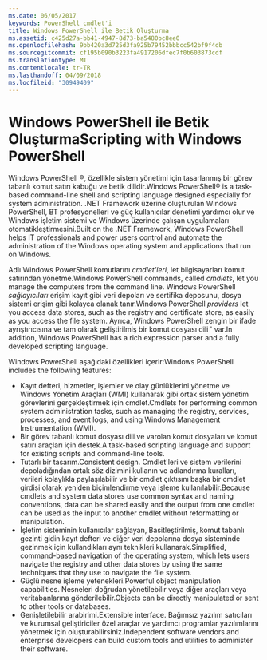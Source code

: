 ```yaml
---
ms.date: 06/05/2017
keywords: PowerShell cmdlet'i
title: Windows PowerShell ile Betik Oluşturma
ms.assetid: c425d27a-bb41-4947-8d73-ba5480bc8ee0
ms.openlocfilehash: 9bb420a3d725d3fa925b79452bbbcc542bf9f4db
ms.sourcegitcommit: cf195b090b3223fa4917206dfec7f0b603873cdf
ms.translationtype: MT
ms.contentlocale: tr-TR
ms.lasthandoff: 04/09/2018
ms.locfileid: "30949409"
---
```

# <a name="scripting-with-windows-powershell"></a><span data-ttu-id="68143-103">Windows PowerShell ile Betik Oluşturma</span><span class="sxs-lookup"><span data-stu-id="68143-103">Scripting with Windows PowerShell</span></span>

<span data-ttu-id="68143-104">Windows PowerShell ®, özellikle sistem yönetimi için tasarlanmış bir görev tabanlı komut satırı kabuğu ve betik dilidir.</span><span class="sxs-lookup"><span data-stu-id="68143-104">Windows PowerShell® is a task-based command-line shell and scripting language designed especially for system administration.</span></span> <span data-ttu-id="68143-105">.NET Framework üzerine oluşturulan Windows PowerShell, BT profesyonelleri ve güç kullanıcılar denetimi yardımcı olur ve Windows işletim sistemi ve Windows üzerinde çalışan uygulamaları otomatikleştirmesini.</span><span class="sxs-lookup"><span data-stu-id="68143-105">Built on the .NET Framework, Windows PowerShell helps IT professionals and power users control and automate the administration of the Windows operating system and applications that run on Windows.</span></span>

<span data-ttu-id="68143-106">Adlı Windows PowerShell komutlarını *cmdlet'leri*, let bilgisayarları komut satırından yönetme.</span><span class="sxs-lookup"><span data-stu-id="68143-106">Windows PowerShell commands, called *cmdlets*, let you manage the computers from the command line.</span></span> <span data-ttu-id="68143-107">Windows PowerShell *sağlayıcıları* erişim kayıt gibi veri depoları ve sertifika deposunu, dosya sistemi erişim gibi kolayca olanak tanır.</span><span class="sxs-lookup"><span data-stu-id="68143-107">Windows PowerShell *providers* let you access data stores, such as the registry and certificate store, as easily as you access the file system.</span></span> <span data-ttu-id="68143-108">Ayrıca, Windows PowerShell zengin bir ifade ayrıştırıcısına ve tam olarak geliştirilmiş bir komut dosyası dili ' var.</span><span class="sxs-lookup"><span data-stu-id="68143-108">In addition, Windows PowerShell has a rich expression parser and a fully developed scripting language.</span></span>

<span data-ttu-id="68143-109">Windows PowerShell aşağıdaki özellikleri içerir:</span><span class="sxs-lookup"><span data-stu-id="68143-109">Windows PowerShell includes the following features:</span></span>

- <span data-ttu-id="68143-110">Kayıt defteri, hizmetler, işlemler ve olay günlüklerini yönetme ve Windows Yönetim Araçları (WMI) kullanarak gibi ortak sistem yönetim görevlerini gerçekleştirmek için cmdlet.</span><span class="sxs-lookup"><span data-stu-id="68143-110">Cmdlets for performing common system administration tasks, such as managing the registry, services, processes, and event logs, and using Windows Management Instrumentation (WMI).</span></span>
- <span data-ttu-id="68143-111">Bir görev tabanlı komut dosyası dili ve varolan komut dosyaları ve komut satırı araçları için destek.</span><span class="sxs-lookup"><span data-stu-id="68143-111">A task-based scripting language and support for existing scripts and command-line tools.</span></span>
- <span data-ttu-id="68143-112">Tutarlı bir tasarım.</span><span class="sxs-lookup"><span data-stu-id="68143-112">Consistent design.</span></span> <span data-ttu-id="68143-113">Cmdlet'leri ve sistem verilerini depoladığından ortak söz dizimini kullanın ve adlandırma kuralları, verileri kolaylıkla paylaşılabilir ve bir cmdlet çıktısını başka bir cmdlet girdisi olarak yeniden biçimlendirme veya işleme kullanılabilir.</span><span class="sxs-lookup"><span data-stu-id="68143-113">Because cmdlets and system data stores use common syntax and naming conventions, data can be shared easily and the output from one cmdlet can be used as the input to another cmdlet without reformatting or manipulation.</span></span>
- <span data-ttu-id="68143-114">İşletim sisteminin kullanıcılar sağlayan, Basitleştirilmiş, komut tabanlı gezinti gidin kayıt defteri ve diğer veri depolarına dosya sisteminde gezinmek için kullandıkları aynı teknikleri kullanarak.</span><span class="sxs-lookup"><span data-stu-id="68143-114">Simplified, command-based navigation of the operating system, which lets users navigate the registry and other data stores by using the same techniques that they use to navigate the file system.</span></span>
- <span data-ttu-id="68143-115">Güçlü nesne işleme yetenekleri.</span><span class="sxs-lookup"><span data-stu-id="68143-115">Powerful object manipulation capabilities.</span></span> <span data-ttu-id="68143-116">Nesneleri doğrudan yönetilebilir veya diğer araçları veya veritabanlarına gönderilebilir.</span><span class="sxs-lookup"><span data-stu-id="68143-116">Objects can be directly manipulated or sent to other tools or databases.</span></span>
- <span data-ttu-id="68143-117">Genişletilebilir arabirimi.</span><span class="sxs-lookup"><span data-stu-id="68143-117">Extensible interface.</span></span> <span data-ttu-id="68143-118">Bağımsız yazılım satıcıları ve kurumsal geliştiriciler özel araçlar ve yardımcı programlar yazılımlarını yönetmek için oluşturabilirsiniz.</span><span class="sxs-lookup"><span data-stu-id="68143-118">Independent software vendors and enterprise developers can build custom tools and utilities to administer their software.</span></span>
